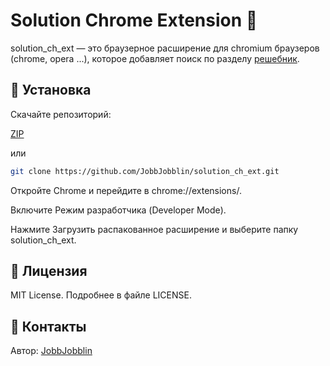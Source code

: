 # Solution Chrome Extension 🚀

solution_ch_ext — это браузерное расширение для chromium браузеров (chrome, opera ...), которое добавляет поиск по разделу [решебник](http://reshenie-soft.ru:88/books/dokumenty-lis/chapter/integraciia-resebnik).

## 🔹 Установка
Скачайте репозиторий:

[ZIP](https://github.com/JobbJobblin/solution_ch_ext/archive/refs/heads/master.zip)

или

```bash
git clone https://github.com/JobbJobblin/solution_ch_ext.git
```
Откройте Chrome и перейдите в chrome://extensions/.

Включите Режим разработчика (Developer Mode).

Нажмите Загрузить распакованное расширение и выберите папку solution_ch_ext.

## 🔹 Лицензия
MIT License. Подробнее в файле LICENSE.

## 🔹 Контакты
Автор: [JobbJobblin](https://github.com/JobbJobblin)
